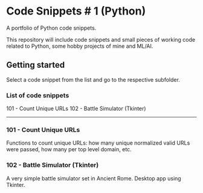 # Code Snippets # 1 (Python)

A portfolio of Python code snippets.

This repository will include code snippets and small pieces of working code related to Python, some hobby projects of mine and ML/AI.

## Getting started

Select a code snippet from the list and go to the respective subfolder.

### List of code snippets

 101 - Count Unique URLs
 102 - Battle Simulator (Tkinter)

---

### 101 - Count Unique URLs

Functions to count unique URLs: how many unique normalized valid URLs were passed, how many per top level domain, etc.

### 102 - Battle Simulator (Tkinter)

A very simple battle simulator set in Ancient Rome. Desktop app using Tkinter.
